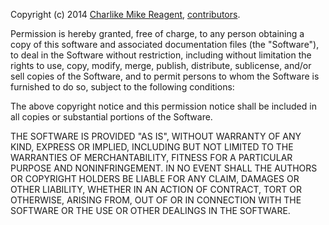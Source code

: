 Copyright (c) 2014 [Charlike Mike Reagent][author-website], [contributors](https://github.com/tunnckoCore/strip-line-comments/graphs/contributors).  

Permission is hereby granted, free of charge, to any person
obtaining a copy of this software and associated documentation
files (the "Software"), to deal in the Software without
restriction, including without limitation the rights to use,
copy, modify, merge, publish, distribute, sublicense, and/or sell
copies of the Software, and to permit persons to whom the
Software is furnished to do so, subject to the following
conditions:

The above copyright notice and this permission notice shall be
included in all copies or substantial portions of the Software.

THE SOFTWARE IS PROVIDED "AS IS", WITHOUT WARRANTY OF ANY KIND,
EXPRESS OR IMPLIED, INCLUDING BUT NOT LIMITED TO THE WARRANTIES
OF MERCHANTABILITY, FITNESS FOR A PARTICULAR PURPOSE AND
NONINFRINGEMENT. IN NO EVENT SHALL THE AUTHORS OR COPYRIGHT
HOLDERS BE LIABLE FOR ANY CLAIM, DAMAGES OR OTHER LIABILITY,
WHETHER IN AN ACTION OF CONTRACT, TORT OR OTHERWISE, ARISING
FROM, OUT OF OR IN CONNECTION WITH THE SOFTWARE OR THE USE OR
OTHER DEALINGS IN THE SOFTWARE.



[npmjs-url]: http://npm.im/strip-line-comments
[npmjs-shields]: http://img.shields.io/npm/v/strip-line-comments.svg
[npmjs-install]: https://nodei.co/npm/strip-line-comments.svg?mini=true

[coveralls-url]: https://coveralls.io/r/tunnckoCore/strip-line-comments?branch=master
[coveralls-shields]: https://img.shields.io/coveralls/tunnckoCore/strip-line-comments.svg

[license-url]: https://github.com/tunnckoCore/strip-line-comments/blob/master/license.md
[license-img]: http://img.shields.io/badge/license-MIT-blue.svg

[travis-url]: https://travis-ci.org/tunnckoCore/strip-line-comments
[travis-img]: https://travis-ci.org/tunnckoCore/strip-line-comments.svg?branch=master

[depstat-url]: https://david-dm.org/tunnckoCore/strip-line-comments
[depstat-img]: https://david-dm.org/tunnckoCore/strip-line-comments.svg

[author-gittip-img]: http://img.shields.io/gittip/tunnckoCore.svg
[author-gittip]: https://www.gittip.com/tunnckoCore
[author-github]: https://github.com/tunnckoCore
[author-twitter]: https://twitter.com/tunnckoCore

[author-website]: http://www.whistle-bg.tk
[author-npmjs]: https://npmjs.org/~tunnckocore

[cobody-url]: https://github.com/tj/co-body
[mocha-url]: https://github.com/tj/mocha
[rawbody-url]: https://github.com/stream-utils/raw-body
[multer-url]: https://github.com/expressjs/multer
[express-url]: https://github.com/strongloop/express
[formidable-url]: https://github.com/felixge/node-formidable
[co-url]: https://github.com/tj/co
[extend-url]: https://github.com/justmoon/node-extend
[csp-report]: https://mathiasbynens.be/notes/csp-reports
